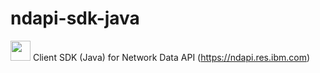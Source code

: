 # ndapi-sdk-java
<img src="https://ndapi.res.ibm.com/gfx/logos/plain.svg" width="32" /> Client SDK (Java) for Network Data API (https://ndapi.res.ibm.com)
